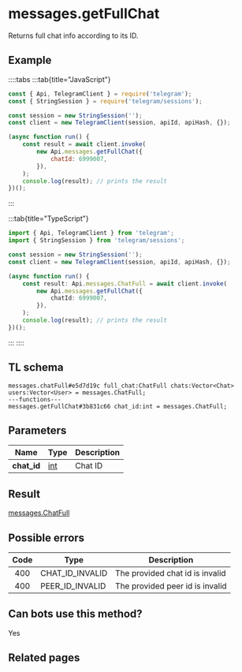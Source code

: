 # messages.getFullChat

Returns full chat info according to its ID.

## Example

::::tabs
:::tab{title="JavaScript"}

```js
const { Api, TelegramClient } = require('telegram');
const { StringSession } = require('telegram/sessions');

const session = new StringSession('');
const client = new TelegramClient(session, apiId, apiHash, {});

(async function run() {
    const result = await client.invoke(
        new Api.messages.getFullChat({
            chatId: 6999007,
        }),
    );
    console.log(result); // prints the result
})();
```

:::

:::tab{title="TypeScript"}

```ts
import { Api, TelegramClient } from 'telegram';
import { StringSession } from 'telegram/sessions';

const session = new StringSession('');
const client = new TelegramClient(session, apiId, apiHash, {});

(async function run() {
    const result: Api.messages.ChatFull = await client.invoke(
        new Api.messages.getFullChat({
            chatId: 6999007,
        }),
    );
    console.log(result); // prints the result
})();
```

:::
::::

## TL schema

```
messages.chatFull#e5d7d19c full_chat:ChatFull chats:Vector<Chat> users:Vector<User> = messages.ChatFull;
---functions---
messages.getFullChat#3b831c66 chat_id:int = messages.ChatFull;
```

## Parameters

|    Name     | Type                                      | Description |
| :---------: | ----------------------------------------- | ----------- |
| **chat_id** | [int](https://core.telegram.org/type/int) | Chat ID     |

## Result

[messages.ChatFull](https://core.telegram.org/type/messages.ChatFull)

## Possible errors

| Code | Type            | Description                     |
| :--: | --------------- | ------------------------------- |
| 400  | CHAT_ID_INVALID | The provided chat id is invalid |
| 400  | PEER_ID_INVALID | The provided peer id is invalid |

## Can bots use this method?

Yes

## Related pages
